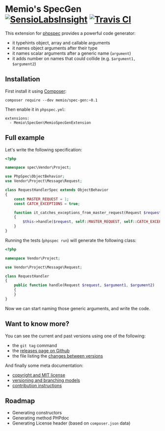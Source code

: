 # Memio's SpecGen [![SensioLabsInsight](https://insight.sensiolabs.com/projects/7cea8bf7-2f9f-4d34-a7e8-55fabeed867f/mini.png)](https://insight.sensiolabs.com/projects/7cea8bf7-2f9f-4d34-a7e8-55fabeed867f) [![Travis CI](https://travis-ci.org/memio/spec-gen.png)](https://travis-ci.org/memio/spec-gen)

This extension for [phpspec](http://phpspec.net/) provides a powerful code generator:

* it typehints object, array and callable arguments
* it names object arguments after their type
* it names scalar arguments after a generic name (`argument`)
* it adds number on names that could collide (e.g. `$argument1, $argument2`)

## Installation

First install it using [Composer](https://getcomposer.org/download):

    composer require --dev memio/spec-gen:~0.1

Then enable it in `phpspec.yml`:

```
extensions:
  - Memio\SpecGen\MemioSpecGenExtension
```

## Full example

Let's write the following specification:

```php
<?php

namespace spec\Vendor\Project;

use PhpSpec\ObjectBehavior;
use Vendor\Project\Message\Request;

class RequestHandlerSpec extends ObjectBehavior
{
    const MASTER_REQUEST = 1;
    const CATCH_EXCEPTIONS = true;

    function it_catches_exceptions_from_master_request(Request $request)
    {
        $this->handle($request, self::MASTER_REQUEST, self::CATCH_EXCEPTIONS);
    }
}
```

Running the tests (`phpspec run`) will generate the following class:

```php
<?php

namespace Vendor\Project;

use Vendor\Project\Message\Request;

class RequestHandler
{
    public function handle(Request $request, $argument1, $argument2)
    {
    }
}
```

Now we can start naming those generic arguments, and write the code.

## Want to know more?

You can see the current and past versions using one of the following:

* the `git tag` command
* the [releases page on Github](https://github.com/memio/spec-gen/releases)
* the file listing the [changes between versions](CHANGELOG.md)

And finally some meta documentation:

* [copyright and MIT license](LICENSE)
* [versioning and branching models](VERSIONING.md)
* [contribution instructions](CONTRIBUTING.md)

## Roadmap

* Generating constructors
* Generating method PHPdoc
* Generating License header (based on `composer.json` data)
